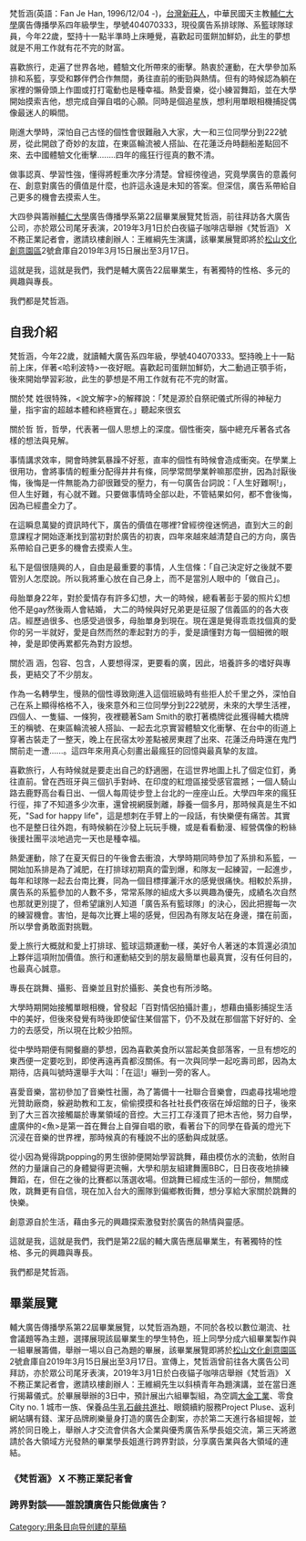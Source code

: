 梵哲涵(英語：Fan Je Han, 1996/12/04 -)，[台灣](https://zh.wikipedia.org/wiki/台灣 "wikilink")[新莊人](https://zh.wikipedia.org/wiki/新莊 "wikilink")，中華民國天主教[輔仁大學](../Page/輔仁大學.md "wikilink")廣告傳播學系四年級學生，學號404070333，現役廣告系排球隊、系籃球隊球員，今年22歲，堅持十一點半準時上床睡覺，喜歡起司蛋餅加鮮奶，此生的夢想就是不用工作就有花不完的財富。

喜歡旅行，走遍了世界各地，體驗文化所帶來的衝擊。熱衷於運動，在大學參加系排和系籃，享受和夥伴們合作無間，勇往直前的衝勁與熱情。但有的時候認為躺在家裡的懶骨頭上作圖或打打電動也是種幸福。熱愛音樂，從小練習舞蹈，並在大學開始摸索吉他，想完成自彈自唱的心願。同時是個追星族，想利用單眼相機捕捉偶像最迷人的瞬間。

剛進大學時，深怕自己古怪的個性會很難融入大家，大一和三位同學分到222號房，從此開啟了奇妙的友誼，在東區輪流被人搭訕、在花蓮泛舟時翻船差點回不來、去中國體驗文化衝擊........四年的瘋狂行徑真的數不清。

做事認真、學習性強，懂得將輕重次序分清楚。曾經徬徨過，究竟學廣告的意義何在、創意對廣告的價值是什麼，也許這永遠是未知的答案。但深信，廣告系帶給自己更多的機會去摸索人生。

大四參與籌辦[輔仁大學](../Page/輔仁大學.md "wikilink")廣告傳播學系第22屆畢業展覽梵哲涵，前往拜訪各大廣告公司，亦於眾公司尾牙表演，2019年3月1日於白夜貓子咖啡店舉辦《梵哲涵》 X 不務正業記者會，邀請玖樓創辦人：王維綱先生演講，該畢業展覽即將於[松山文化創意園區](../Page/松山文化創意園區.md "wikilink")2號倉庫自2019年3月15日展出至3月17日。

這就是我，這就是我們，我們是輔大廣告22屆畢業生，有著獨特的性格、多元的興趣與專長。

我們都是梵哲涵。

## 自我介紹

梵哲涵，今年22歲，就讀輔大廣告系四年級，學號404070333。堅持晚上十一點前上床，伴著<哈利波特>一夜好眠。喜歡起司蛋餅加鮮奶，大二動過正顎手術，後來開始學習彩妝，此生的夢想是不用工作就有花不完的財富。

關於梵 姓很特殊，<說文解字>的解釋說：「梵是源於自祭祀儀式所得的神秘力量，指宇宙的超越本體和終極實在。」聽起來很玄

關於哲 哲，哲學，代表著一個人思想上的深度。個性衝突，腦中總充斥著各式各樣的想法與見解。

事情講求效率，開會時脾氣暴躁不好惹，直率的個性有時候會造成衝突。在學業上很用功，會將事情的輕重分配得井井有條，同學常問學業幹嘛那麼拚，因為討厭後悔，後悔是一件無能為力卻很難受的壓力，有一句廣告台詞說：「人生好難啊\!」，但人生好難，有心就不難。只要做事情時全部以赴，不管結果如何，都不會後悔，因為已經盡全力了。

在這瞬息萬變的資訊時代下，廣告的價值在哪裡?曾經徬徨迷惘過，直到大三的創意課程才開始逐漸找到當初對於廣告的初衷，四年來越來越清楚自己的方向，廣告系帶給自己更多的機會去摸索人生。

私下是個很隨興的人，自由是最重要的事情，人生信條：「自己決定好之後就不要管別人怎麼說。所以我將重心放在自己身上，而不是當別人眼中的「做自己」。

母胎單身22年，對於愛情存有許多幻想，大一的時候，總看著彭于晏的照片幻想他不是gay然後兩人會結婚， 大二的時候與好兄弟更是征服了信義區的的各大夜店。經歷過很多、也感受過很多，母胎單身到現在。現在還是覺得乖乖找個真的愛你的另一半就好，愛是自然而然的牽起對方的手，愛是讀懂對方每一個細微的眼神，愛是即使再累都先為對方設想。

關於涵 涵，包容、包含，人要想得深，更要看的廣，因此，培養許多的嗜好與專長，更結交了不少朋友。

作為一名轉學生，慢熟的個性導致剛進入這個班級時有些拒人於千里之外，深怕自己在系上顯得格格不入，後來意外和三位同學分到222號房，未來的大學生活裡，四個人、一隻貓、一條狗，夜裡聽著Sam Smith的歌打著橋牌從此獲得輔大橋牌王的稱號、在東區輪流被人搭訕、一起去北京實習體驗文化衝擊、在台中的街道上穿著古裝走了一整天，晚上在民宿太吵差點被房東趕了出來、花蓮泛舟時還在鬼門關前走一遭......。這四年來用真心刻畫出最瘋狂的回憶與最真摯的友誼。

喜歡旅行，人有時候就是要走出自己的舒適圈，在這世界地圖上扎了個定位釘，勇往直前。曾在西班牙與三個扒手對峙、在印度的紅燈區接受感官震撼；一個人騎山路去鹿野高台看日出、一個人每周徒步登上台北的一座座山丘。大學四年來的瘋狂行徑，摔了不知道多少次車，還曾視網膜剝離，靜養一個多月，那時候真是生不如死，"Sad for happy life"，這是想刺在手臂上的一段話，有快樂便有痛苦。其實也不是整日往外跑，有時候躺在沙發上玩玩手機，或是看看動漫、經營偶像的粉絲後援社團平淡地過完一天也是種幸福。

熱愛運動，除了在夏天假日的午後會去衝浪，大學時期同時參加了系排和系籃，一開始加系排是為了減肥，在打排球初期真的雷到爆，和隊友一起練習，一起進步，每年和球隊一起去台南比賽，同為一個目標揮灑汗水的感覺很痛快。相較於系排，廣告系的系籃參加的人數不多，常常系隊的組成大多以興趣為優先，成績名次自然也那就更別提了，但希望讓別人知道「廣告系有籃球隊」的決心，因此把握每一次的練習機會。害怕，是每次比賽上場的感覺，但因為有隊友站在身邊，擋在前面，所以學會勇敢面對挑戰。

愛上旅行大概就和愛上打排球、籃球這類運動一樣，美好令人著迷的本質還必須加上夥伴這項附加價值。旅行和運動結交到的朋友最簡單也最真實，沒有任何目的，也最真心誠意。

專長在跳舞、攝影、音樂並且對於攝影、美食也有所涉略。

大學時期開始接觸單眼相機，曾發起「百對情侶拍攝計畫」，想藉由攝影捕捉生活中的美好，但後來發覺有時後即使留住某個當下，仍不及就在那個當下好好的、全力的去感受，所以現在比較少拍照。

從中學時期便有開餐廳的夢想，因為喜歡美食所以當起美食部落客，一旦有想吃的東西便一定要吃到，即使再遠再貴都沒關係。有一次與同學一起吃壽司郎，因為太期待，店員叫號時還舉手大叫：「在這\!」嚇到一旁的客人。

喜愛音樂，當初參加了音樂性社團，為了籌備十一社聯合音樂會，四處尋找場地燈光贊助廠商，躲避助教和工友，偷偷摸摸和各社社長們夜宿在焯炤館的日子，後來到了大三首次接觸屬於專業領域的音控。大三打工存淺買了把木吉他，努力自學，盧廣仲的<魚>是第一首在舞台上自彈自唱的歌，看著台下的同學在昏黃的燈光下沉浸在音樂的世界裡，那時候真的有種說不出的感動與成就感。

從小因為覺得跳popping的男生很帥便開始學習跳舞，藉由模仿水的流動，依附自然的力量讓自己的身體變得更流暢，大學和朋友組建舞團BBC，日日夜夜地排練舞蹈，在，但在之後的比賽都以落選收場。但跳舞已經成生活的一部份，無關成敗，跳舞更有自信，現在加入台大的團隊到偏鄉教街舞，想分享給大家關於跳舞的快樂。

創意源自於生活，藉由多元的興趣探索激發對於廣告的熱情與靈感。

這就是我，這就是我們，我們是第22屆的輔大廣告應屆畢業生，有著獨特的性格、多元的興趣與專長。

我們都是梵哲涵。

## 畢業展覽

輔大廣告傳播學系第22屆畢業展覽，以梵哲涵為題，不同於各校以數位潮流、社會議題等為主題，選擇展現該屆畢業生的學生特色，班上同學分成六組畢業製作與一組畢展籌備，舉辦一場以自己為題的畢展，該畢業展覽即將於[松山文化創意園區](../Page/松山文化創意園區.md "wikilink")2號倉庫自2019年3月15日展出至3月17日。宣傳上，梵哲涵曾前往各大廣告公司拜訪，亦於眾公司尾牙表演，2019年3月1日於白夜貓子咖啡店舉辦《梵哲涵》 X 不務正業記者會，邀請玖樓創辦人：王維綱先生以斜槓青年為題演講，並在當日進行揭幕儀式。於畢展舉辦的3日中，預計展出六組畢製組，為空調[大金工業](../Page/大金工業.md "wikilink")、零食City no. 1 城市一族、保養品[牛乳石鹸共進社](https://zh.wikipedia.org/wiki/牛乳石鹸共進社 "wikilink")、眼鏡續約服務Project Pluse、返利網站購有錢、潔牙品牌刷樂量身打造的廣告企劃案，亦於第二天進行各組提報，並將於同日晚上，舉辦人才交流會供各大企業與優秀廣告系學長姐交流，第三天將邀請於各大領域方光發熱的畢業學長姐進行跨界對談，分享廣告業與各大領域的連結。

### 《梵哲涵》 X 不務正業記者會

### 跨界對談——誰說讀廣告只能做廣告？

[Category:用条目向导创建的草稿](https://zh.wikipedia.org/wiki/Category:用条目向导创建的草稿 "wikilink")